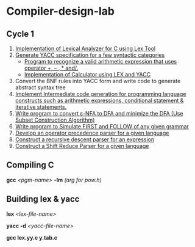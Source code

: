 # Compiler-design-lab

## Cycle 1
1.  [Implementation of Lexical Analyzer for C using Lex Tool](/1.1%20lex-analyzer)
2.  [Generate YACC specification for a few syntactic categories](/1.2%20yacc)
    - [Program to recognize a valid arithmetic expression that uses operator +, – , * and/.](/1.2%20yacc/1.2.1%20op-statements)
    - [Implementation of Calculator using LEX and YACC](/1.2%20yacc/1.2.2%20calculator)
3.	Convert the BNF rules into YACC form and write code to generate abstract syntax tree
4.	[Implement Intermediate code generation for programming language constructs such as arithmetic expressions, conditional statement & iterative statements.](/1.4%20intermediate-code-generation)
5.	[Write program to convert ε-NFA to DFA and minimize the DFA (Use Subset Construction Algorithm)](/1.5%20nfa-dfa-converter)
6.	[Write program to Simulate FIRST and FOLLOW of any given grammar](/1.6%20first-and-follow)
7.	[Develop an operator precedence parser for a given language](/1.7%20operator-precedence-parser)
8.	[Construct a recursive descent parser for an expression](/1.8%20recursive-descent-parser)
9.	[Construct a Shift Reduce Parser for a given language](/1.9%20shift-reduce-parser)

## Compiling C
**gcc** _\<pgm-name\>_ **-lm** *(arg for pow.h)*

## Building lex & yacc
**lex** _\<lex-file-name\>_

**yacc -d** _\<yacc-file-name\>_

**gcc lex.yy.c y.tab.c**
